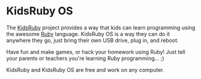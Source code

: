 # KidsRuby OS

The [KidsRuby](http://kidsruby.com) project provides a way that kids can learn programming using the awesome [Ruby](http://www.ruby-lang.org) language. KidsRuby OS is a way they can do it anywhere they go, just bring their own USB drive, plug in, and reboot.

Have fun and make games, or hack your homework using Ruby!
Just tell your parents or teachers you're learning Ruby programming... ;)

KidsRuby and KidsRuby OS are free and work on any computer.